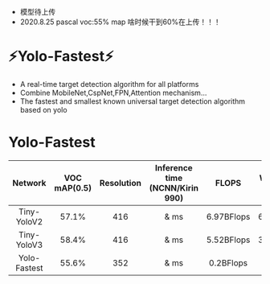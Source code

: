* 模型待上传
* 2020.8.25 pascal voc:55% map 啥时候干到60%在上传！！！
# :zap:Yolo-Fastest:zap:
* A real-time target detection algorithm for all platforms
* Combine MobileNet,CspNet,FPN,Attention mechanism...
* The fastest and smallest known universal target detection algorithm based on yolo
# Yolo-Fastest
Network|VOC mAP(0.5)|Resolution|Inference time (NCNN/Kirin 990)|FLOPS|Weight size
:---:|:---:|:---:|:---:|:---:|:---:
Tiny-YoloV2|57.1%|416|& ms|6.97BFlops|60.5MB
Tiny-YoloV3|58.4%|416|& ms|5.52BFlops|33.4MB
Yolo-Fastest|55.6%|352|& ms|0.2BFlops|1.2MB
